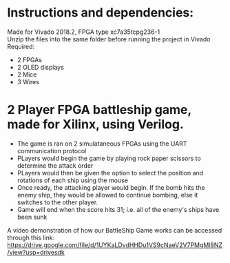 # Instructions and dependencies:  
Made for Vivado 2018.2, FPGA type xc7a35tcpg236-1  
Unzip the files into the same folder before running the project in Vivado  
Required:  
- 2 FPGAs  
- 2 OLED displays  
- 2 Mice  
- 3 Wires  

# 2 Player FPGA battleship game, made for Xilinx, using Verilog.  
- The game is ran on 2 simulataneous FPGAs using the UART communication protocol  
- PLayers would begin the game by playing rock paper scissors to determine the attack order  
- PLayers would then be given the option to select the position and rotations of each ship using the mouse  
- Once ready, the attacking player would begin. If the bomb hits the enemy ship, they would be allowed to continue bombing, else it switches to the other player.  
- Game will end when the score hits 31; i.e. all of the enemy's ships have been sunk

A video demonstration of how our BattleShip Game works can be accessed through this link:   
https://drive.google.com/file/d/1UYKaLDvdHHDu1VS9cNaeV2V7PMgMl8NZ/view?usp=drivesdk 


